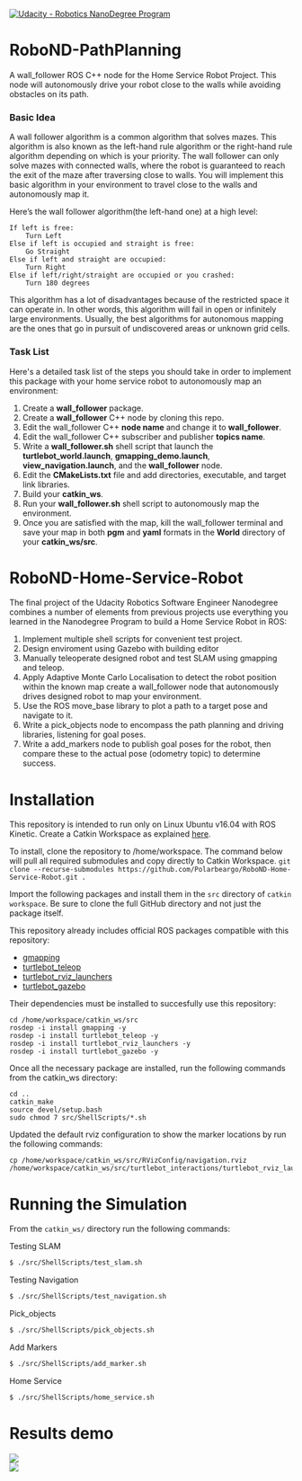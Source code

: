 [![Udacity - Robotics NanoDegree Program](https://s3-us-west-1.amazonaws.com/udacity-robotics/Extra+Images/RoboND_flag.png)](https://www.udacity.com/robotics)

[//]: # (Image References)
[image1]: ./images/2Dnav.gif
[image2]: ./images/homeService.gif

# RoboND-PathPlanning
A wall_follower ROS C++ node for the Home Service Robot Project. This node will autonomously drive your robot close to the walls while avoiding obstacles on its path.

### Basic Idea
A wall follower algorithm is a common algorithm that solves mazes. This algorithm is also known as the left-hand rule algorithm or the right-hand rule algorithm depending on which is your priority. The wall follower can only solve mazes with connected walls, where the robot is guaranteed to reach the exit of the maze after traversing close to walls. You will implement this basic algorithm in your environment to travel close to the walls and autonomously map it.

Here’s the wall follower algorithm(the left-hand one) at a high level:
``` 
If left is free:
    Turn Left
Else if left is occupied and straight is free:
    Go Straight
Else if left and straight are occupied:
    Turn Right 
Else if left/right/straight are occupied or you crashed:
    Turn 180 degrees
```

This algorithm has a lot of disadvantages because of the restricted space it can operate in. In other words, this algorithm will fail in open or infinitely large environments. Usually, the best algorithms for autonomous mapping are the ones that go in pursuit of undiscovered areas or unknown grid cells.

### Task List
Here's a detailed task list of the steps you should take in order to implement this package with your home service robot to autonomously map an environment:
1. Create a **wall_follower** package.
2. Create a **wall_follower** C++ node by cloning this repo.
3. Edit the wall_follower C++ **node name** and change it to **wall_follower**.
4. Edit the wall_follower C++ subscriber and publisher **topics name**.
5. Write a **wall_follower.sh** shell script that launch the **turtlebot_world.launch**, **gmapping_demo.launch**, **view_navigation.launch**, and the **wall_follower** node.
6. Edit the **CMakeLists.txt** file and add directories, executable, and target link libraries.
7. Build your **catkin_ws**.
8. Run your **wall_follower.sh** shell script to autonomously map the environment.
9. Once you are satisfied with the map, kill the wall_follower terminal and save your map in both **pgm** and **yaml** formats in the **World** directory of your **catkin_ws/src**.

# RoboND-Home-Service-Robot

The final project of the Udacity Robotics Software Engineer Nanodegree combines a number of elements from previous projects use everything you learned in the Nanodegree Program to build a Home Service Robot in ROS:
1. Implement multiple shell scripts for convenient test project.
2. Design enviroment using Gazebo with building editor
3. Manually teleoperate designed robot and test SLAM using gmapping and teleop.
4. Apply Adaptive Monte Carlo Localisation to detect the robot position within the known map create a wall_follower node that autonomously drives designed robot to map your environment.  
5. Use the ROS move_base library to plot a path to a target pose and navigate to it.
6. Write a pick_objects node to encompass the path planning and driving libraries, listening for goal poses.
7. Write a add_markers node to publish goal poses for the robot, then compare these to the actual pose (odometry topic) to determine success.


# Installation
This repository is intended to run only on Linux Ubuntu v16.04 with ROS Kinetic. Create a Catkin Workspace as explained [here](http://wiki.ros.org/catkin/Tutorials/create_a_workspace).

To install, clone the repository to /home/workspace. The command below will pull all required submodules and copy directly to Catkin Workspace.
`git clone --recurse-submodules https://github.com/Polarbeargo/RoboND-Home-Service-Robot.git .`

Import the following packages and install them in the `src` directory of `catkin workspace`. Be sure to clone the full GitHub directory and not just the package itself.

This repository already includes official ROS packages compatible with this repository: 
* [gmapping](https://github.com/ros-perception/slam_gmapping)
* [turtlebot_teleop](http://wiki.ros.org/turtlebot_teleop) 
* [turtlebot_rviz_launchers](https://github.com/turtlebot/turtlebot_interactions)
* [turtlebot_gazebo](https://github.com/turtlebot/turtlebot_simulator)  

Their dependencies must be installed to succesfully use this repository:  
```
cd /home/workspace/catkin_ws/src
rosdep -i install gmapping -y
rosdep -i install turtlebot_teleop -y
rosdep -i install turtlebot_rviz_launchers -y
rosdep -i install turtlebot_gazebo -y
```
Once all the necessary package are installed, run the following commands from the catkin_ws directory:
```
cd ..
catkin_make
source devel/setup.bash   
sudo chmod 7 src/ShellScripts/*.sh
```

Updated the default rviz configuration to show the marker locations by run the following commands:
```
cp /home/workspace/catkin_ws/src/RVizConfig/navigation.rviz /home/workspace/catkin_ws/src/turtlebot_interactions/turtlebot_rviz_launchers/rviz/
```

# Running the Simulation
From the `catkin_ws/` directory run the following commands:  

Testing SLAM
``` bash
$ ./src/ShellScripts/test_slam.sh
```
Testing Navigation
``` bash
$ ./src/ShellScripts/test_navigation.sh
```
Pick_objects
``` bash
$ ./src/ShellScripts/pick_objects.sh
```
Add Markers
``` bash
$ ./src/ShellScripts/add_marker.sh
```
Home Service
```bash
$ ./src/ShellScripts/home_service.sh
```

# Results demo  
![][image1]    
![][image2]
